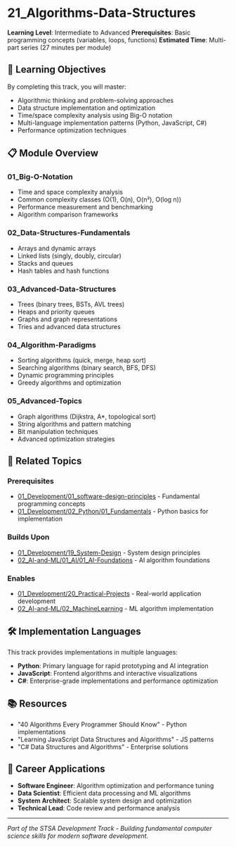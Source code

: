 # 21_Algorithms-Data-Structures

**Learning Level**: Intermediate to Advanced
**Prerequisites**: Basic programming concepts (variables, loops, functions)
**Estimated Time**: Multi-part series (27 minutes per module)

## 🎯 Learning Objectives

By completing this track, you will master:

- Algorithmic thinking and problem-solving approaches
- Data structure implementation and optimization
- Time/space complexity analysis using Big-O notation
- Multi-language implementation patterns (Python, JavaScript, C#)
- Performance optimization techniques

## 📋 Module Overview

### **01_Big-O-Notation**

- Time and space complexity analysis
- Common complexity classes (O(1), O(n), O(n²), O(log n))
- Performance measurement and benchmarking
- Algorithm comparison frameworks

### **02_Data-Structures-Fundamentals**

- Arrays and dynamic arrays
- Linked lists (singly, doubly, circular)
- Stacks and queues
- Hash tables and hash functions

### **03_Advanced-Data-Structures**

- Trees (binary trees, BSTs, AVL trees)
- Heaps and priority queues
- Graphs and graph representations
- Tries and advanced data structures

### **04_Algorithm-Paradigms**

- Sorting algorithms (quick, merge, heap sort)
- Searching algorithms (binary search, BFS, DFS)
- Dynamic programming principles
- Greedy algorithms and optimization

### **05_Advanced-Topics**

- Graph algorithms (Dijkstra, A*, topological sort)
- String algorithms and pattern matching
- Bit manipulation techniques
- Advanced optimization strategies

## 🔗 Related Topics

### **Prerequisites**

- [01_Development/01_software-design-principles](../01_software-design-principles/) - Fundamental programming concepts
- [01_Development/02_Python/01_Fundamentals](../02_Python/01_Fundamentals/) - Python basics for implementation

### **Builds Upon**

- [01_Development/19_System-Design](../19_System-Design/) - System design principles
- [02_AI-and-ML/01_AI/01_AI-Foundations](../02_AI-and-ML/01_AI/01_AI-Foundations/) - AI algorithm foundations

### **Enables**

- [01_Development/20_Practical-Projects](../20_Practical-Projects/) - Real-world application development
- [02_AI-and-ML/02_MachineLearning](../02_AI-and-ML/02_MachineLearning/) - ML algorithm implementation

## 🛠️ Implementation Languages

This track provides implementations in multiple languages:

- **Python**: Primary language for rapid prototyping and AI integration
- **JavaScript**: Frontend algorithms and interactive visualizations
- **C#**: Enterprise-grade implementations and performance optimization

## 📚 Resources

- "40 Algorithms Every Programmer Should Know" - Python implementations
- "Learning JavaScript Data Structures and Algorithms" - JS patterns
- "C# Data Structures and Algorithms" - Enterprise solutions

## 🎯 Career Applications

- **Software Engineer**: Algorithm optimization and performance tuning
- **Data Scientist**: Efficient data processing and ML algorithms
- **System Architect**: Scalable system design and optimization
- **Technical Lead**: Code review and performance analysis

---

*Part of the STSA Development Track - Building fundamental computer science skills for modern software development.*
